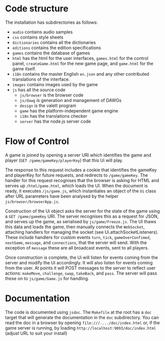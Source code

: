# Code structure

The installation has subdirectories as follows:
* `audio` contains audio samples
* `css` contains style sheets
* `dictionaries` contains all the dictionaries
* `editions` contains the edition specifications
* `games` contains the database of games
* `html` has the html for the user interfaces, `games.html` for the control panel, `createGame.html` for the new game page, and `game.html` for the game itself.
* `i18n` contains the master English `en.json` and any other contributed translations of the interface.
* `images` contains images used by the game
* `js` has all the source code
	* `js/browser` is the browser code
	* `js/dawg` is generation and management of DAWGs
	* `design` is the valett program
	* `game` has the platform-independent game engine
	* `i18n` has the translations checker
	* `server` has the node.js server code

# Flow of Control

A game is joined by opening a server URI which identifies the game
and player (`GET /game/gameKey/playerKey`) that this Ui will play. 

The response to this request includes a cookie that identifies the
gameKey and playerKey for future requests, and redirects to
`/game/gameKey`. The handler for this request recognises that the
browser is asking for HTML and serves up `/html/game.html`, which
loads the UI. When the document is ready, it executes `/js/game.js`,
which instantiates an object of the `Ui` class after URL parameters
have been analysed by the helper `js/browser/browserApp.js`.

Construction of the Ui object asks the server for the state of the
game using a `GET /game/gameKey` URI. The server recognises this as a
request for JSON, and serves up the game, as serialised by
`js/game/Freeze.js`.  The UI thaws this data and loads the game, then
manually connects the `WebSocket`, attaching handlers for managing the
socket (see Ui.attachSocketListeners).  These include handlers
for custom events `turn`, `tick`, `gameOverConfimed`, `nextGame`,
`message`, and `connections`, that the server will send. With the
exception of `message` these are all broadcast events, sent to all
players.
 
Once construction is complete, the Ui will listen for events coming
from the server and modify the Ui accordingly. It will also listen
for events coming from the user. At points it will POST messages to the
server to reflect user actions: `makeMove`, `challenge`,
`swap`, `takeBack`, and `pass`. The server will pass these on to
`js/game/Game.js` for handling.

# Documentation

The code is documented using `jsdoc`. The `Makefile` at the root has a
`doc` target that will generate the documentation in the `doc` subdirectory.
You can read the doc in a browser by opening `file:///..../doc/index.html`
or, if the game server is running, by loading `http://localhost:9093/doc/index.html` (adjust URL to suit your install)
